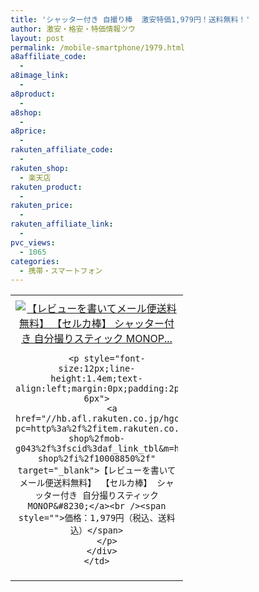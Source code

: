 ```yaml
---
title: 'シャッター付き 自撮り棒  激安特価1,979円！送料無料！'
author: 激安・格安・特価情報ツウ
layout: post
permalink: /mobile-smartphone/1979.html
a8affiliate_code:
  -
a8image_link:
  -
a8product:
  -
a8shop:
  -
a8price:
  -
rakuten_affiliate_code:
  -
rakuten_shop:
  - 楽天店
rakuten_product:
  -
rakuten_price:
  -
rakuten_affiliate_link:
  -
pvc_views:
  - 1065
categories:
  - 携帯・スマートフォン
---
```

<table border="0" cellpadding="0" cellspacing="0">
  <tr>
    <td valign="top">
      <div style="border:1px none;margin:0px;padding:6px 0px;width:260px;text-align:center;float:left">
        <a href="//hb.afl.rakuten.co.jp/hgc/1344b2ea.18706aaa.1344b2eb.a30fd506/?pc=http%3a%2f%2fitem.rakuten.co.jp%2fmarz-shop%2fmob-g043%2f%3fscid%3daf_link_tbl&m=http%3a%2f%2fm.rakuten.co.jp%2fmarz-shop%2fi%2f10008850%2f" target="_blank"><img src="//hbb.afl.rakuten.co.jp/hgb/?pc=http%3a%2f%2fthumbnail.image.rakuten.co.jp%2f%400_mall%2fmarz-shop%2fcabinet%2fimg07%2fmob-g043-new.jpg%3f_ex%3d240x240&m=http%3a%2f%2fthumbnail.image.rakuten.co.jp%2f%400_mall%2fmarz-shop%2fcabinet%2fimg07%2fmob-g043-new.jpg" alt="【レビューを書いてメール便送料無料】 【セルカ棒】 シャッター付き 自分撮りスティック MONOP..." border="0" style="margin:0px;padding:0px" /></a>

        <p style="font-size:12px;line-height:1.4em;text-align:left;margin:0px;padding:2px 6px">
          <a href="//hb.afl.rakuten.co.jp/hgc/1344b2ea.18706aaa.1344b2eb.a30fd506/?pc=http%3a%2f%2fitem.rakuten.co.jp%2fmarz-shop%2fmob-g043%2f%3fscid%3daf_link_tbl&m=http%3a%2f%2fm.rakuten.co.jp%2fmarz-shop%2fi%2f10008850%2f" target="_blank">【レビューを書いてメール便送料無料】 【セルカ棒】 シャッター付き 自分撮りスティック MONOP&#8230;</a><br /><span style="">価格：1,979円（税込、送料込）</span>
        </p>
      </div>
    </td>
  </tr>
</table>